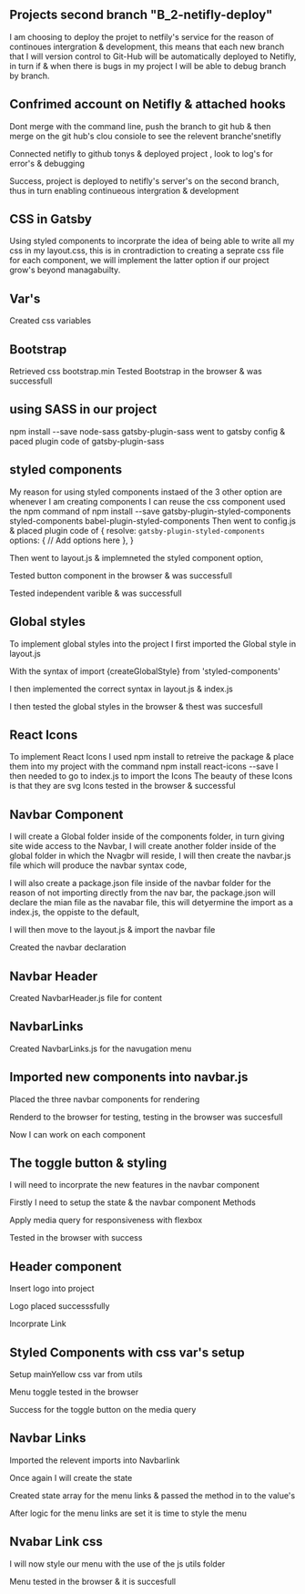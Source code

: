## Projects second branch "B_2-netifly-deploy"

I am choosing to deploy the projet to netfily's service for the reason of continoues intergration & development, this means that each new branch that I will version control to Git-Hub will be automatically deployed to Netifly, in turn if & when there is bugs in my project I will be able to debug branch by branch.

## Confrimed account on Netifly & attached hooks

Dont merge with the command line, push the branch to git hub & then merge on the git hub's clou consiole to see the relevent branche'snetifly

Connected netifly to github tonys & deployed project , look to log's for error's & debugging

Success, project is deployed to netifly's server's on the second branch, thus in turn enabling continueous intergration & development

## CSS in Gatsby
Using styled components to incorprate the idea of being able to write all my css in my layout.css, this is in crontradiction to creating a seprate css file for each component, we will implement the latter option if our project grow's beyond managabuilty.

## Var's
Created css variables

## Bootstrap
Retrieved css bootstrap.min
Tested Bootstrap in the browser & was successfull

## using SASS in our project
npm install --save node-sass gatsby-plugin-sass
went to gatsby config & paced plugin code of gatsby-plugin-sass

## styled components
My reason for using styled components instaed of the 3 other option are whenever I am creating components I can reuse the css component
used the npm command of
npm install --save gatsby-plugin-styled-components styled-components babel-plugin-styled-components
Then went to config.js & placed plugin code of
{
  resolve: `gatsby-plugin-styled-components`
  options: {
    // Add options here
  },
}

Then went to layout.js & implemneted the styled component option,

Tested button component in the browser & was successfull

Tested independent varible & was successfull

## Global styles
To implement global styles into the project I first imported the Global style in layout.js

With the syntax of import {createGlobalStyle} from 'styled-components'

I then implemented the correct syntax in layout.js & index.js

I then tested the global styles in the browser & thest was succesfull

## React Icons

To implement React Icons I used npm install to retreive the package & place them into my project with the command
npm install react-icons --save
I then needed to go to index.js to import the Icons
The beauty of these Icons is that they are svg
Icons tested in the browser & successful

## Navbar Component

I will create a Global folder inside of the components folder, in turn giving site wide access to the Navbar,
I will create another folder inside of the global folder in which the Nvagbr will reside, I will then create the navbar.js file which will produce the navbar syntax code,

I will also create a package.json file inside of the navbar folder for the reason of not importing directly from the nav bar, the package.json will declare the mian file as the navabar file, this will detyermine the import as a index.js, the oppiste to the default,

I will then move to the layout.js & import the navbar file

Created the navbar declaration

## Navbar Header
Created NavbarHeader.js file for content

## NavbarLinks
Created NavbarLinks.js for the navugation menu

## Imported new components into navbar.js

Placed the three navbar components for rendering 

Renderd to the browser for testing, testing in the browser was succesfull

Now I can work on each component

## The toggle button & styling

I will need to incorprate the new features in the navbar component

Firstly I need to setup the state & the navbar component Methods

Apply media query for responsiveness with flexbox

Tested in the browser with success 

## Header component

 Insert logo into project

 Logo placed successsfully

 Incorprate Link

 ## Styled Components with css var's setup

Setup mainYellow css var from utils

Menu toggle tested in the browser

Success for the toggle button on the media query

## Navbar Links

Imported the relevent imports into Navbarlink

Once again I will create the state

Created state array for the menu links & passed the method in to the value's

After logic for the menu links are set it is time to style the menu

## Nvabar Link css

I will now style our menu with the use of the js utils folder

Menu tested in the browser & it is succesfull





